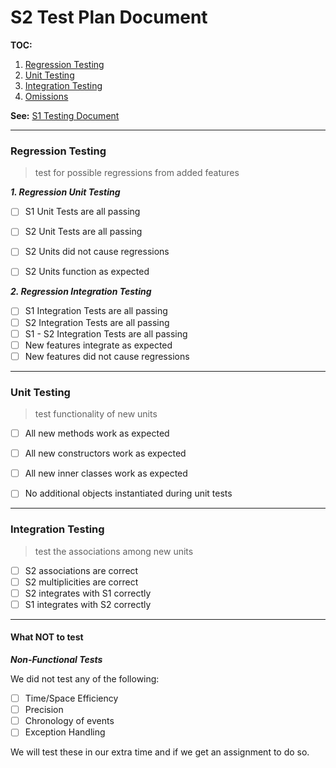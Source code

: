 # S2 Test Plan Document

__TOC:__

1. [Regression Testing](#regression-testing)
2. [Unit Testing](#unit-testing)
3. [Integration Testing](#regression-testing)
4. [Omissions](#what-not-to-test)

__See:__ [S1 Testing Document](https://github.com/vsu-se/team2_fall18/blob/master/docs/integrationTestPlan.md)

****

### Regression Testing

> test for possible regressions from added features

***1. Regression Unit Testing***

- [ ] S1 Unit Tests are all passing
- [ ]  S2 Unit Tests are all passing
- [ ]  S2 Units did not cause regressions
- [ ]  S2 Units function as expected


***2. Regression Integration Testing***

 - [ ]  S1 Integration Tests are all passing
 - [ ]  S2 Integration Tests are all passing
 - [ ]  S1 - S2 Integration Tests are all passing
 - [ ]  New features integrate as expected
 - [ ]  New features did not cause regressions
 
****


### Unit Testing

> test functionality of new units


- [ ]  All new methods work as expected
- [ ]  All new constructors work as expected
- [ ]  All new inner classes work as expected
- [ ]  No additional objects instantiated during unit tests


****


### Integration Testing
> test the associations among new units

- [ ]  S2 associations are correct
- [ ]  S2 multiplicities are correct
- [ ]  S2 integrates with S1 correctly
- [ ]  S1 integrates with S2 correctly

****


#### What NOT to test
***Non-Functional Tests***

We did not test any of the following:

- [ ]  Time/Space Efficiency
- [ ]  Precision
- [ ]  Chronology of events
- [ ]  Exception Handling

We will test these in our extra time and if we get an assignment to do so.